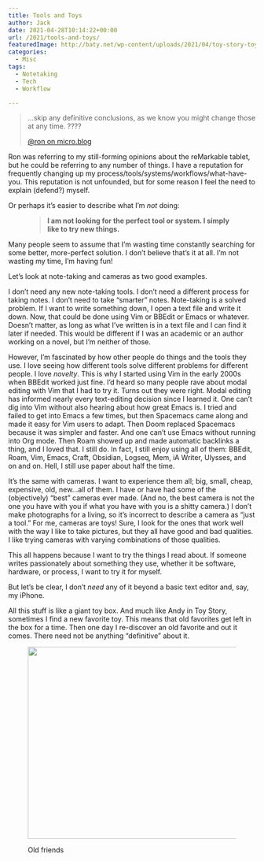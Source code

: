 ```yaml
---
title: Tools and Toys
author: Jack
date: 2021-04-28T10:14:22+00:00
url: /2021/tools-and-toys/
featuredImage: http://baty.net/wp-content/uploads/2021/04/toy-story-toybox.jpg
categories:
  - Misc
tags:
  - Notetaking
  - Tech
  - Workflow

---
```

<!--kg-card-begin: html-->

<blockquote class="wp-block-quote">
  <p>
    …skip any definitive conclusions, as we know you might change those at any time. ????
  </p>
  
  <p>
    <a href="https://micro.blog/Ron/11366090">@ron on micro.blog</a>
  </p>
</blockquote>

Ron was referring to my still-forming opinions about the reMarkable tablet, but he could be referring to any number of things. I have a reputation for frequently changing up my process/tools/systems/workflows/what-have-you. This reputation is not unfounded, but for some reason I feel the need to explain (defend?) myself.

Or perhaps it’s easier to describe what I’m&nbsp;_not_&nbsp;doing:<figure class="wp-block-pullquote"> 

> **I am not looking for the perfect tool or system. I simply like to try new things.**</figure> 

Many people seem to assume that I’m wasting time constantly searching for some better, more-perfect solution. I don’t believe that’s it at all. I&#8217;m not wasting my time, I&#8217;m having fun!

Let&#8217;s look at note-taking and cameras as two good examples.

I don’t need any new note-taking tools. I don’t need a different process for taking notes. I don’t need to take “smarter” notes. Note-taking is a solved problem. If I want to write something down, I open a text file and write it down. Now, that could be done using Vim or BBEdit or Emacs or whatever. Doesn’t matter, as long as what I’ve written is in a text file and I can find it later if needed. This would be different if I was an academic or an author working on a novel, but I’m neither of those.

However, I’m fascinated by how other people do things and the tools they use. I love seeing how different tools solve different problems for different people. I love&nbsp;_novelty_. This is why I started using Vim in the early 2000s when BBEdit worked just fine. I’d heard so many people rave about modal editing with Vim that I had to try it. Turns out they were right. Modal editing has informed nearly every text-editing decision since I learned it. One can’t dig into Vim without also hearing about how great Emacs is. I tried and failed to get into Emacs a few times, but then Spacemacs came along and made it easy for Vim users to adapt. Then Doom replaced Spacemacs because it was simpler and faster. And one can’t use Emacs without running into Org mode. Then Roam showed up and made automatic backlinks a thing, and I loved that. I still do. In fact, I still enjoy using all of them: BBEdit, Roam, Vim, Emacs, Craft, Obsidian, Logseq, Mem, iA Writer, Ulysses, and on and on. Hell, I still use paper about half the time.

It’s the same with cameras. I want to experience them all; big, small, cheap, expensive, old, new…all of them. I have or have had some of the (objectively) “best” cameras ever made. (And no, the best camera is not the one you have with you if what you have with you is a shitty camera.) I don’t make photographs for a living, so it’s incorrect to describe a camera as “just a tool.” For me, cameras are toys! Sure, I look for the ones that work well with the way I like to take pictures, but they all have good and bad qualities. I like trying cameras with varying combinations of those qualities.

This all happens because I want to try the things I read about. If someone writes passionately about something they use, whether it be software, hardware, or process, I want to try it for myself.

But let’s be clear, I don’t&nbsp;_need_&nbsp;any of it beyond a basic text editor and, say, my iPhone.

All this stuff is like a giant toy box. And much like Andy in Toy Story, sometimes I find a new favorite toy. This means that old favorites get left in the box for a time. Then one day I re-discover an old favorite and out it comes. There need not be anything “definitive” about it.<figure class="wp-block-image size-large">

<img loading="lazy" width="700" height="390" src="https://new.copingmechanism.com/wp-content/uploads/2021/04/shoulders.jpg" alt="" class="wp-image-449" srcset="/content/images/wordpress/2021/04/shoulders.jpg 700w, /content/images/wordpress/2021/04/shoulders-300x167.jpg 300w, /content/images/wordpress/2021/04/shoulders-768x428.jpg 768w, /content/images/wordpress/2021/04/shoulders-800x446.jpg 800w, /content/images/wordpress/2021/04/shoulders.jpg 1000w" sizes="(max-width: 700px) 100vw, 700px" /> <figcaption>Old friends</figcaption></figure> 

<!--kg-card-end: html-->